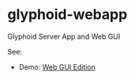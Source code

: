 # glyphoid-webapp
Glyphoid Server App and Web GUI

See:
* Demo: [Web GUI Edition](http://scai.io/glyphoid )
